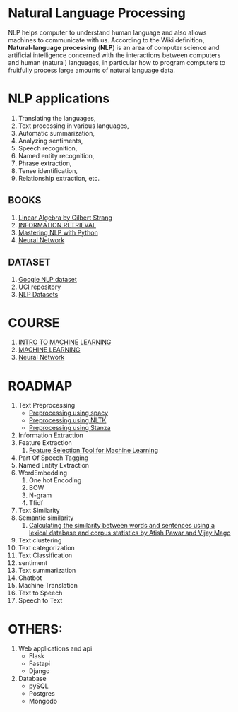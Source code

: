 # Natural Language Processing
NLP helps computer to understand human language and also allows machines to communicate with us. According to the Wiki definition, **Natural-language processing** (**NLP**) is an area of computer science and artificial intelligence concerned with the interactions between computers and human (natural) languages, in particular how to program computers to fruitfully process large amounts of natural language data.

# NLP applications
1. Translating the languages,
2. Text processing in various languages,
3. Automatic summarization,
4. Analyzing sentiments,
5. Speech recognition,
6. Named entity recognition,
7. Phrase extraction,
8. Tense identification,
9. Relationship extraction, etc.

## BOOKS
1. [Linear Algebra by Gilbert Strang](https://math.mit.edu/~gs/linearalgebra/)
2. [INFORMATION RETRIEVAL](https://nlp.stanford.edu/IR-book/)
3. [Mastering NLP with Python](http://file.allitebooks.com/20160919/Mastering%20Natural%20Language%20Processing%20with%20Python.pdf)
4. [Neural Network](http://neuralnetworksanddeeplearning.com/)

## DATASET
1. [Google NLP dataset](https://ai.google/tools/datasets/)
2. [UCI repository](https://archive.ics.uci.edu/ml/datasets.php)
3. [NLP Datasets](https://github.com/niderhoff/nlp-datasets)

# COURSE

1. [INTRO TO MACHINE LEARNING](https://www.udacity.com/course/intro-to-machine-learning--ud120)
2. [MACHINE LEARNING](https://www.coursera.org/learn/machine-learning/home/welcome)
3. [Neural Network](https://courses.analyticsvidhya.com/courses/getting-started-with-neural-networks)

# ROADMAP
1. Text Preprocessing
     * [Preprocessing using spacy](https://blog.ekbana.com/nlp-for-beninners-using-spacy-6161cf48a229)
     * [Preprocessing using NLTK](https://becominghuman.ai/nlp-for-beginners-using-nltk-f58ec22005cd)
     * [Preprocessing using Stanza](https://pemagrg.medium.com/nlp-using-stanza-3775c7e00f2a)
3. Information Extraction
4. Feature Extraction
   1. [Feature Selection Tool for Machine Learning](https://towardsdatascience.com/a-feature-selection-tool-for-machine-learning-in-python-b64dd23710f0)
5. Part Of Speech Tagging
6. Named Entity Extraction
7. WordEmbedding
   1. One hot Encoding
   2. BOW
   3. N-gram
   4. Tfidf
8. Text Similarity
9. Semantic similarity
   1. <a href="https://arxiv.org/pdf/1802.05667.pdf">Calculating the similarity between words and sentences using a lexical database and corpus statistics by Atish Pawar and Vijay Mago </a>
10. Text clustering
11. Text categorization
12. Text Classification
13. sentiment 
14. Text summarization
15. Chatbot
16. Machine Translation
17. Text to Speech
18. Speech to Text

# OTHERS:
1. Web applications and api
   * Flask
   * Fastapi
   * Django
2. Database
   * pySQL
   * Postgres
   * Mongodb

